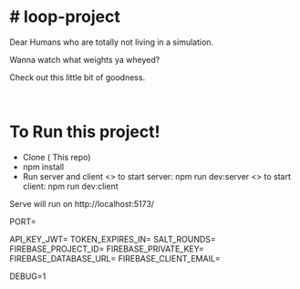 <h1>
# loop-project
</h1>

<p >

Dear Humans who are totally not living in a simulation.

Wanna watch what weights ya wheyed?

Check out this little bit of goodness.

</p>
<br/>

<h1>
To Run this project!
</h1>

<ul>
  <li>Clone ( This repo) </li>
  <li>npm install</li>
  <li> Run server and client
       <> to start server: npm run dev:server
       <> to start client: npm run dev:client</li>
</ul>

<p> Serve will run on  http://localhost:5173/ </p>

<p>
PORT=

API_KEY_JWT=
TOKEN_EXPIRES_IN=
SALT_ROUNDS=
FIREBASE_PROJECT_ID=
FIREBASE_PRIVATE_KEY=
FIREBASE_DATABASE_URL=
FIREBASE_CLIENT_EMAIL=

DEBUG=1

 </p>
